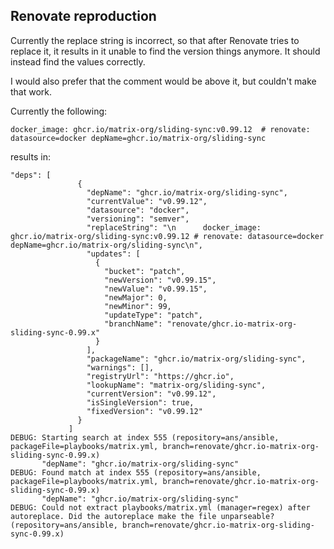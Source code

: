 ## Renovate reproduction

Currently the replace string is incorrect, so that after Renovate tries to replace it, it results in it unable to find the version things anymore.
It should instead find the values correctly.

I would also prefer that the comment would be above it, but couldn't make that work.

Currently the following:
```
docker_image: ghcr.io/matrix-org/sliding-sync:v0.99.12  # renovate: datasource=docker depName=ghcr.io/matrix-org/sliding-sync
```

results in:
```
"deps": [
               {
                 "depName": "ghcr.io/matrix-org/sliding-sync",
                 "currentValue": "v0.99.12",
                 "datasource": "docker",
                 "versioning": "semver",
                 "replaceString": "\n      docker_image: ghcr.io/matrix-org/sliding-sync:v0.99.12 # renovate: datasource=docker depName=ghcr.io/matrix-org/sliding-sync\n",
                 "updates": [
                   {
                     "bucket": "patch",
                     "newVersion": "v0.99.15",
                     "newValue": "v0.99.15",
                     "newMajor": 0,
                     "newMinor": 99,
                     "updateType": "patch",
                     "branchName": "renovate/ghcr.io-matrix-org-sliding-sync-0.99.x"
                   }
                 ],
                 "packageName": "ghcr.io/matrix-org/sliding-sync",
                 "warnings": [],
                 "registryUrl": "https://ghcr.io",
                 "lookupName": "matrix-org/sliding-sync",
                 "currentVersion": "v0.99.12",
                 "isSingleVersion": true,
                 "fixedVersion": "v0.99.12"
               }
             ]
DEBUG: Starting search at index 555 (repository=ans/ansible, packageFile=playbooks/matrix.yml, branch=renovate/ghcr.io-matrix-org-sliding-sync-0.99.x)
       "depName": "ghcr.io/matrix-org/sliding-sync"
DEBUG: Found match at index 555 (repository=ans/ansible, packageFile=playbooks/matrix.yml, branch=renovate/ghcr.io-matrix-org-sliding-sync-0.99.x)
       "depName": "ghcr.io/matrix-org/sliding-sync"
DEBUG: Could not extract playbooks/matrix.yml (manager=regex) after autoreplace. Did the autoreplace make the file unparseable? (repository=ans/ansible, branch=renovate/ghcr.io-matrix-org-sliding-sync-0.99.x)
```
